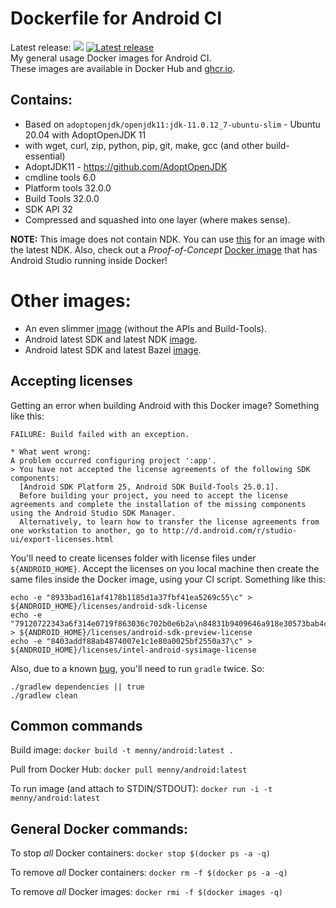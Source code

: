 # Dockerfile for Android CI
Latest release:&nbsp;![](https://github.com/menny/docker_android/workflows/post_merge_deploy/badge.svg?event=push&branch=main)&nbsp;[![Latest release](https://img.shields.io/github/release/menny/docker_android.svg)](https://github.com/menny/docker_android/releases)<br/>
My general usage Docker images for Android CI.<br/>
These images are available in Docker Hub and [ghcr.io](https://github.com/menny?tab=packages&repo_name=docker_android).

## Contains:

* Based on `adoptopenjdk/openjdk11:jdk-11.0.12_7-ubuntu-slim` - Ubuntu 20.04 with AdoptOpenJDK 11
* with wget, curl, zip, python, pip, git, make, gcc (and other build-essential)
* AdoptJDK11 - https://github.com/AdoptOpenJDK
* cmdline tools 6.0
* Platform tools 32.0.0
* Build Tools 32.0.0
* SDK API 32
* Compressed and squashed into one layer (where makes sense).


**NOTE:** This image does not contain NDK. You can use [this](https://github.com/menny/docker_android/tree/master/android_ndk) for an image with the latest NDK. Also, check out a _Proof-of-Concept_ [Docker image](https://github.com/menny/docker_android/tree/master/android_studio) that has Android Studio running inside Docker!

# Other images:

* An even slimmer [image](android_base/) (without the APIs and Build-Tools).
* Android latest SDK and latest NDK [image](android_ndk/).
* Android latest SDK and latest Bazel [image](android_bazel/).

## Accepting licenses
Getting an error when building Android with this Docker image? Something like this:
```
FAILURE: Build failed with an exception.

* What went wrong:
A problem occurred configuring project ':app'.
> You have not accepted the license agreements of the following SDK components:
  [Android SDK Platform 25, Android SDK Build-Tools 25.0.1].
  Before building your project, you need to accept the license agreements and complete the installation of the missing components using the Android Studio SDK Manager.
  Alternatively, to learn how to transfer the license agreements from one workstation to another, go to http://d.android.com/r/studio-ui/export-licenses.html
```
You'll need to create licenses folder with license files under `${ANDROID_HOME}`. Accept the licenses on you local machine
then create the same files inside the Docker image, using your CI script. Something like this:
```
echo -e "8933bad161af4178b1185d1a37fbf41ea5269c55\c" > ${ANDROID_HOME}/licenses/android-sdk-license
echo -e "79120722343a6f314e0719f863036c702b0e6b2a\n84831b9409646a918e30573bab4c9c91346d8abd\c" > ${ANDROID_HOME}/licenses/android-sdk-preview-license
echo -e "8403addf88ab4874007e1c1e80a0025bf2550a37\c" > ${ANDROID_HOME}/licenses/intel-android-sysimage-license
```
Also, due to a known [bug](https://code.google.com/p/android/issues/detail?id=2123090), you'll need to run `gradle` twice. So:
```
./gradlew dependencies || true
./gradlew clean
```    

## Common commands
Build image: `docker build -t menny/android:latest .`

Pull from Docker Hub: `docker pull menny/android:latest`

To run image (and attach to STDIN/STDOUT): `docker run -i -t menny/android:latest`

## General Docker commands:
To stop *all* Docker containers: `docker stop $(docker ps -a -q)`

To remove *all* Docker containers: `docker rm -f $(docker ps -a -q)`

To remove *all* Docker images: `docker rmi -f $(docker images -q)`
